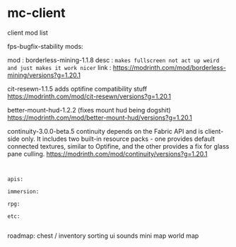 # mc-client

client mod list




fps-bugfix-stability mods:

mod : borderless-mining-1.1.8
desc : ```makes fullscreen not act up weird and just makes it work nicer```
link : https://modrinth.com/mod/borderless-mining/versions?g=1.20.1

cit-resewn-1.1.5
adds optifine compatibility stuff
https://modrinth.com/mod/cit-resewn/versions?g=1.20.1

better-mount-hud-1.2.2
(fixes mount hud being dogshit)
https://modrinth.com/mod/better-mount-hud/versions?g=1.20.1

continuity-3.0.0-beta.5
continuity depends on the Fabric API and is client-side only. It includes two built-in resource packs - one provides default connected textures, similar to Optifine, and the other provides a fix for glass pane culling.
https://modrinth.com/mod/continuity/versions?g=1.20.1


```


apis:

immersion:

rpg:

etc:


```
roadmap:
chest / inventory sorting
ui sounds
mini map
world map
```
